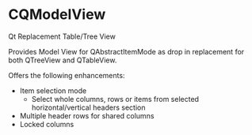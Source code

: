 # CQModelView

Qt Replacement Table/Tree View

Provides Model View for QAbstractItemMode as drop in replacement for both QTreeView and
QTableView.

Offers the following enhancements:
 + Item selection mode
   + Select whole columns, rows or items from selected horizontal/vertical headers section
 + Multiple header rows for shared columns
 + Locked columns
